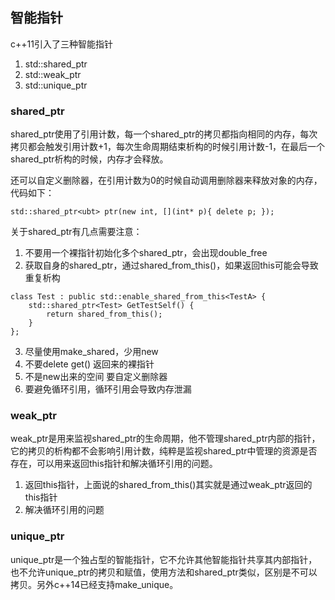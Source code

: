 ## 智能指针

c++11引入了三种智能指针

1. std::shared_ptr
2. std::weak_ptr
3. std::unique_ptr

### shared_ptr

shared_ptr使用了引用计数，每一个shared_ptr的拷贝都指向相同的内存，每次拷贝都会触发引用计数+1，每次生命周期结束析构的时候引用计数-1，在最后一个shared_ptr析构的时候，内存才会释放。

还可以自定义删除器，在引用计数为0的时候自动调用删除器来释放对象的内存，代码如下：
```
std::shared_ptr<ubt> ptr(new int, [](int* p){ delete p; });
```

关于shared_ptr有几点需要注意：
1. 不要用一个裸指针初始化多个shared_ptr，会出现double_free
2. 获取自身的shared_ptr，通过shared_from_this()，如果返回this可能会导致重复析构
```
class Test : public std::enable_shared_from_this<TestA> {
    std::shared_ptr<Test> GetTestSelf() {
        return shared_from_this();
    }
};
```
3. 尽量使用make_shared，少用new
4. 不要delete get() 返回来的裸指针
5. 不是new出来的空间 要自定义删除器
6. 要避免循环引用，循环引用会导致内存泄漏

### weak_ptr
weak_ptr是用来监视shared_ptr的生命周期，他不管理shared_ptr内部的指针，它的拷贝的析构都不会影响引用计数，纯粹是监视shared_ptr中管理的资源是否存在，可以用来返回this指针和解决循环引用的问题。
1. 返回this指针，上面说的shared_from_this()其实就是通过weak_ptr返回的this指针
2. 解决循环引用的问题

### unique_ptr
unique_ptr是一个独占型的智能指针，它不允许其他智能指针共享其内部指针，也不允许unique_ptr的拷贝和赋值，使用方法和shared_ptr类似，区别是不可以拷贝。另外c++14已经支持make_unique。
